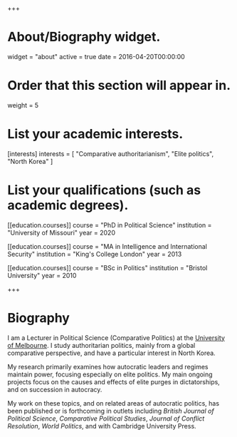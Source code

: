 +++
# About/Biography widget.
widget = "about"
active = true
date = 2016-04-20T00:00:00

# Order that this section will appear in.
weight = 5

# List your academic interests.
[interests]
  interests = [
    "Comparative authoritarianism",
    "Elite politics",
    "North Korea"
  ]

# List your qualifications (such as academic degrees).
[[education.courses]]
  course = "PhD in Political Science"
  institution = "University of Missouri"
  year = 2020

[[education.courses]]
  course = "MA in Intelligence and International Security"
  institution = "King's College London"
  year = 2013

[[education.courses]]
  course = "BSc in Politics"
  institution = "Bristol University"
  year = 2010
 
+++

# Biography

I am a Lecturer in Political Science (Comparative Politics) at the [University of Melbourne](https://arts.unimelb.edu.au/school-of-social-and-political-sciences). I study authoritarian politics, mainly from a global comparative perspective, and have a particular interest in North Korea.

My research primarily examines how autocratic leaders and regimes maintain power, focusing especially on elite politics. My main ongoing projects focus on the causes and effects of elite purges in dictatorships, and on succession in autocracy.

My work on these topics, and on related areas of autocratic politics, has been published or is forthcoming in outlets including *British Journal of Political Science*, *Comparative Political Studies*, *Journal of Conflict Resolution*, *World Politics*, and with Cambridge University Press.
